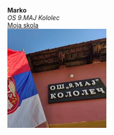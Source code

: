 **Marko** \
*OS 9.MAJ Kololec*\
[Moja skola](https://os9majkololec.edu.rs/) \
![Slika skole](https://raw.githubusercontent.com/mdenic/Obuka/main/skola.jfif)
